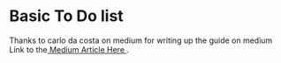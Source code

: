 # Basic To Do list
Thanks to carlo da costa on medium for writing up the guide on medium
</br>
Link to the<a href='https://blog.usejournal.com/develop-a-to-do-list-app-in-vanilla-javascript-95377ec370c5' target='_blank'> Medium Article Here </a>.